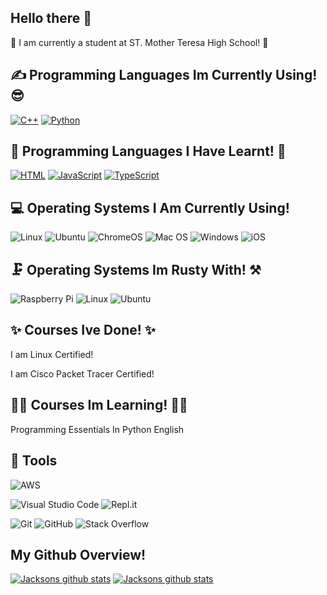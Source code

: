 <h2> Hello there 👋 </h2>


<p> 🏫 I am currently a student at ST. Mother Teresa High School! 🏫
<h2>✍ Programming Languages Im Currently Using! 😎</h2>
<p>
  <a href="https://github.com/search?q=user%3AJacksonNaufal+language%3Acpp"><img alt="C++" src="https://custom-icon-badges.herokuapp.com/badge/C++-9C033A.svg?logo=cpp2&logoColor=white"></a>
  <a href="https://github.com/search?q=user%3AJacksonNaufal+language%3Apython"><img alt="Python" src="https://img.shields.io/badge/Python-14354C.svg?logo=python&logoColor=white"></a>
</p>

<h2> 📖 Programming Languages I Have Learnt! 📕 </h2>
<p>
  <a href="https://github.com/search?q=user%3AJacksonNaufal+language%3Ahtml"><img alt="HTML" src="https://img.shields.io/badge/HTML-E34F26.svg?logo=html5&logoColor=white"></a>
  <a href="https://github.com/search?q=user%3AJacksonNaufal+language%3Ajavascript"><img alt="JavaScript" src="https://img.shields.io/badge/JavaScript-F7DF1E.svg?logo=javascript&logoColor=black"></a>
  <a href="https://github.com/search?q=user%3AJacksonNaufal+language%3Atypescript"><img alt="TypeScript" src="https://img.shields.io/badge/typescript-%23007ACC.svg?  logo=typescript&logoColor=white"></a>
</p>
<h2>💻 Operating Systems I Am Currently Using!</h2>
<p>
  <img src="https://img.shields.io/badge/Linux-FCC624?logo=linux&logoColor=white" alt="Linux">
  <img src="https://img.shields.io/badge/Ubuntu-E95420?logo=ubuntu&logoColor=white" alt="Ubuntu">
  <img src="https://img.shields.io/badge/chrome%20os-3d89fc?logo=google%20chrome&logoColor=white" alt="ChromeOS">
  <img src="https://img.shields.io/badge/mac%20os-000000?logo=macos&logoColor=white" alt="Mac OS">
  <img src="https://img.shields.io/badge/Windows-0078D6?logo=windows&logoColor=white" alt="Windows">
  <img src="https://img.shields.io/badge/iOS-000000?logo=ios&logoColor=white" alt="iOS">
</p>
<h2>🗜️ Operating Systems Im Rusty With! ⚒️</h2>
  <img src="https://img.shields.io/badge/-RaspberryPi-C51A4A?logo=Raspberry-Pi&logoColor=white" alt="Raspberry Pi">
   <img src="https://img.shields.io/badge/Linux-FCC624?logo=linux&logoColor=white" alt="Linux">
  <img src="https://img.shields.io/badge/Ubuntu-E95420?logo=ubuntu&logoColor=white" alt="Ubuntu">
<h2> ✨ Courses Ive Done! ✨</h2>
  <p> I am Linux Certified! </p>
  <p> I am Cisco Packet Tracer Certified! </p>
<h2> 👨‍🏫 Courses Im Learning! 🧑‍🏫 </h2>
  <p> Programming Essentials In Python English </p>
<h2> 🔧 Tools </h2>

  ![AWS](https://img.shields.io/badge/AWS-%23FF9900.svg?style=for-the-badge&logo=amazon-aws&logoColor=white)
  
  ![Visual Studio Code](https://img.shields.io/badge/Visual%20Studio%20Code-0078d7.svg?style=for-the-badge&logo=visual-studio-code&logoColor=white)
  ![Repl.it](https://img.shields.io/badge/Repl.it-%230D101E.svg?style=for-the-badge&logo=replit&logoColor=white)
  
  ![Git](https://img.shields.io/badge/git-%23F05033.svg?style=for-the-badge&logo=git&logoColor=white)
  ![GitHub](https://img.shields.io/badge/github-%23121011.svg?style=for-the-badge&logo=github&logoColor=white)
  ![Stack Overflow](https://img.shields.io/badge/-Stackoverflow-FE7A16?style=for-the-badge&logo=stack-overflow&logoColor=white)
  
 <h2> My Github Overview! </h2>
  <a href="https://github.com/Basit21740/github-readme-stats"><img alt="Jacksons github stats" src="https://github-readme-stats.vercel.app/api?username=JacksonNaufal&show_icons=true&count_private=true&theme=react&hide_border=true&bg_color=0D1117" /></a>
  <a href="https://github.com/Basit21740/github-readme-stats"><img alt="Jacksons github stats" src="https://github-readme-stats.vercel.app/api/top-langs/?username=JacksonNaufal&langs_count=8&count_private=true&layout=compact&theme=react&hide_border=true&bg_color=0D1117" /></a>
  <br/> 

<!--
**JacksonNaufal/JacksonNaufal** is a ✨ _special_ ✨ repository because its `README.md` (this file) appears on your GitHub profile.

Here are some ideas to get you started:
- 🔭 I’m currently working on ...
- 🌱 I’m currently learning ...
- 👯 I’m looking to collaborate on ...
- 🤔 I’m looking for help with ...
- 💬 Ask me about ...
- 📫 How to reach me: ...
- 😄 Pronouns: ...
- ⚡ Fun fact: ...
-->
